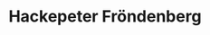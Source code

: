 ---
title: "Hackepeter Fröndenberg"
url: /froendenberg-ruhr/hackepeter-froendenberg/
shop: Metzgerei
---